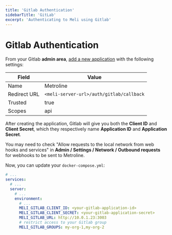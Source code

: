 ```yaml
---
title: 'Gitlab Authentication'
sidebarTitle: 'GitLab'
excerpt: 'Authenticating to Meli using Gitlab'
---
```


# Gitlab Authentication

From your Gitlab **admin area**, [add a new application](https://docs.gitlab.com/ee/integration/oauth_provider.html#adding-an-application-through-the-profile) with the following settings:

| Field | Value |
| ---- | ---- |
| Name   | Metroline | 
| Redirect URL | `<meli-server-url>/auth/gitlab/callback` |
| Trusted | true |
| Scopes | api |

After creating the application, Gitlab will give you both the **Client ID** and **Client Secret**, which they respectively name **Application ID** and **Application Secret**.

<div class="blockquote" data-props='{ "mod": "warning" }'>

You may need to check "Allow requests to the local network from web hooks and services" in **Admin / Settings / Network / Outbound requests** for webhooks to be sent to Metroline.

</div>

Now, you can update your `docker-compose.yml`:

<div class="code-group">

```yaml
# ...
services:
  # ...
  server:
    # ...
    environment:
      # ...
      MELI_GITLAB_CLIENT_ID: <your-gitlab-application-id>
      MELI_GITLAB_CLIENT_SECRET: <your-gitlab-application-secret>
      MELI_GITLAB_URL: http://10.0.1.23:3003
      # restrict access to your Gitlab group
      MELI_GITLAB_GROUPS: my-org-1,my-org-2
```

</div>
